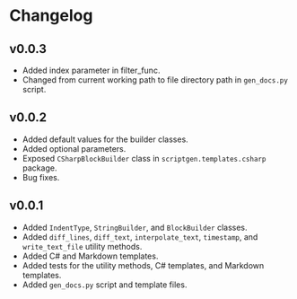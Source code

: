 # Changelog

## v0.0.3

- Added index parameter in filter_func.
- Changed from current working path to file directory path in `gen_docs.py` script.

## v0.0.2

- Added default values for the builder classes.
- Added optional parameters.
- Exposed `CSharpBlockBuilder` class in `scriptgen.templates.csharp` package.
- Bug fixes.

## v0.0.1

- Added `IndentType`, `StringBuilder`, and `BlockBuilder` classes.
- Added `diff_lines`, `diff_text`, `interpolate_text`, `timestamp`, and `write_text_file` utility methods.
- Added C# and Markdown templates.
- Added tests for the utility methods, C# templates, and Markdown templates.
- Added `gen_docs.py` script and template files.